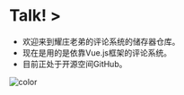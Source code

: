 # Talk! >

- 欢迎来到耀庄老弟的评论系统的储存器仓库。  
- 现在是用的是依靠Vue.js框架的评论系统。  
- 目前正处于开源空间GitHub。  

![color](#f0f0f0)
